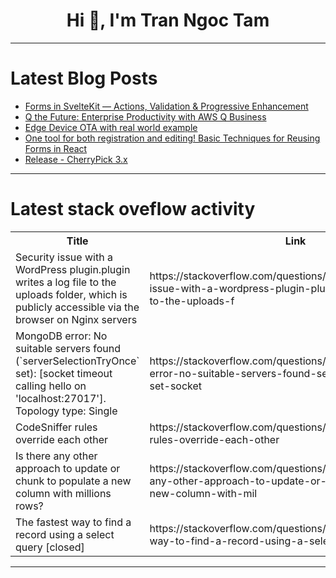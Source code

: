 <h1 align="center">Hi 👋, I'm Tran Ngoc Tam</h1>

---

# Latest Blog Posts 
<!-- BLOG-POST-LIST:START -->
- [Forms in SvelteKit — Actions, Validation &amp; Progressive Enhancement](https://dev.to/a1guy/forms-in-sveltekit-actions-validation-progressive-enhancement-3leh)
- [Q the Future: Enterprise Productivity with AWS Q Business](https://dev.to/sudoconsultants/q-the-future-enterprise-productivity-with-aws-q-business-156m)
- [Edge Device OTA with real world example](https://dev.to/minwook/edge-device-ota-with-real-world-example-1df5)
- [One tool for both registration and editing! Basic Techniques for Reusing Forms in React](https://dev.to/kazutora_hattori_66972c88/one-tool-for-both-registration-and-editing-basic-techniques-for-reusing-forms-in-react-5f81)
- [Release - CherryPick 3.x](https://dev.to/pese/release-cherrypick-3x-1jga)
<!-- BLOG-POST-LIST:END -->

---

# Latest stack oveflow activity
<table>
  <tr><th>Title</th><th>Link</th></tr>
  <!-- STACKOVERFLOW:START --><tr><td>Security issue with a WordPress plugin.plugin writes a log file to the uploads folder, which is publicly accessible via the browser on Nginx servers</td><td>https://stackoverflow.com/questions/79760551/security-issue-with-a-wordpress-plugin-plugin-writes-a-log-file-to-the-uploads-f</td></tr><tr><td>MongoDB error: No suitable servers found &lpar;`serverSelectionTryOnce` set&rpar;: [socket timeout calling hello on &#39;localhost:27017&#39;]. Topology type: Single</td><td>https://stackoverflow.com/questions/79760382/mongodb-error-no-suitable-servers-found-serverselectiontryonce-set-socket</td></tr><tr><td>CodeSniffer rules override each other</td><td>https://stackoverflow.com/questions/79760184/codesniffer-rules-override-each-other</td></tr><tr><td>Is there any other approach to update or chunk to populate a new column with millions rows?</td><td>https://stackoverflow.com/questions/79760094/is-there-any-other-approach-to-update-or-chunk-to-populate-a-new-column-with-mil</td></tr><tr><td>The fastest way to find a record using a select query [closed]</td><td>https://stackoverflow.com/questions/79760071/the-fastest-way-to-find-a-record-using-a-select-query</td></tr><!-- STACKOVERFLOW:END -->
</table>

---


